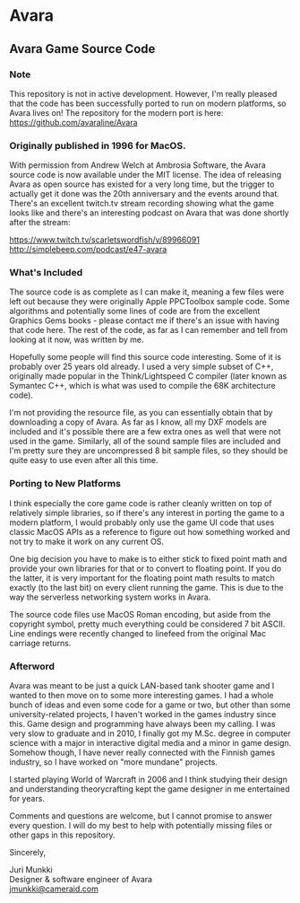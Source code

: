 # Avara

## Avara Game Source Code

### Note

This repository is not in active development. However, I'm really pleased that the code has been successfully ported to run on modern platforms, so Avara lives on! The repository for the modern port is here: https://github.com/avaraline/Avara

### Originally published in 1996 for MacOS.

With permission from Andrew Welch at Ambrosia Software, the Avara source code is now available under the MIT license. The idea of releasing Avara as open source has existed for a very long time, but the trigger to actually get it done was the 20th anniversary and the events around that. There's an excellent twitch.tv stream recording showing what the game looks like and there's an interesting podcast on Avara that was done shortly after the stream:

https://www.twitch.tv/scarletswordfish/v/89966091  
http://simplebeep.com/podcast/e47-avara  

### What's Included

The source code is as complete as I can make it, meaning a few files were left out because they were originally Apple PPCToolbox sample code. Some algorithms and potentially some lines of code are from the excellent Graphics Gems books - please contact me if there's an issue with having that code here. The rest of the code, as far as I can remember and tell from looking at it now, was written by me.

Hopefully some people will find this source code interesting. Some of it is probably over 25 years old already. I used a very simple subset of C++, originally made popular in the Think/Lightspeed C compiler (later known as Symantec C++, which is what was used to compile the 68K architecture code). 

I'm not providing the resource file, as you can essentially obtain that by downloading a copy of Avara. As far as I know, all my DXF models are included and it's possible there are a few extra ones as well that were not used in the game. Similarly, all of the sound sample files are included and I'm pretty sure they are uncompressed 8 bit sample files, so they should be quite easy to use even after all this time.

### Porting to New Platforms

I think especially the core game code is rather cleanly written on top of relatively simple libraries, so if there's any interest in porting the game to a modern platform, I would probably only use the game UI code that uses classic MacOS APIs as a reference to figure out how something worked and not try to make it work on any current OS.

One big decision you have to make is to either stick to fixed point math and provide your own libraries for that or to convert to floating point. If you do the latter, it is very important for the floating point math results to match exactly (to the last bit) on every client running the game. This is due to the way the serverless networking system works in Avara.

The source code files use MacOS Roman encoding, but aside from the copyright symbol, pretty much everything could be considered 7 bit ASCII. Line endings were recently changed to linefeed from the original Mac carriage returns.

### Afterword

Avara was meant to be just a quick LAN-based tank shooter game and I wanted to then move on to some more interesting games. I had a whole bunch of ideas and even some code for a game or two, but other than some university-related projects, I haven't worked in the games industry since this. Game design and programming have always been my calling. I was very slow to graduate and in 2010, I finally got my M.Sc. degree in computer science with a major in interactive digital media and a minor in game design. Somehow though, I have never really connected with the Finnish games industry, so I have worked on "more mundane" projects.

I started playing World of Warcraft in 2006 and I think studying their design and understanding theorycrafting kept the game designer in me entertained for years.

Comments and questions are welcome, but I cannot promise to answer every question. I will do my best to help with potentially missing files or other gaps in this repository.

Sincerely,

 Juri Munkki  
 Designer & software engineer of Avara  
 jmunkki@cameraid.com  
